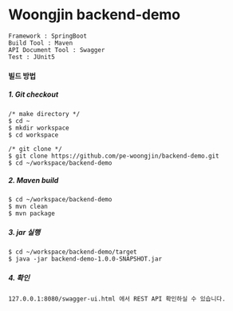 # Woongjin backend-demo
    Framework : SpringBoot 
    Build Tool : Maven
    API Document Tool : Swagger
    Test : JUnit5
    
#### 빌드 방법
##### 1. Git checkout
    /* make directory */
    $ cd ~
    $ mkdir workspace
    $ cd workspace
    
    /* git clone */
    $ git clone https://github.com/pe-woongjin/backend-demo.git
    $ cd ~/workspace/backend-demo
    
##### 2. Maven build
    $ cd ~/workspace/backend-demo
    $ mvn clean
    $ mvn package
    
##### 3. jar 실행
    $ cd ~/workspace/backend-demo/target
    $ java -jar backend-demo-1.0.0-SNAPSHOT.jar
    
##### 4. 확인
    127.0.0.1:8080/swagger-ui.html 에서 REST API 확인하실 수 있습니다.

